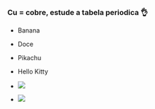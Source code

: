 ### **Cu** = cobre, estude a tabela periodica 👌

- Banana
- Doce
- Pikachu
- Hello Kitty

- ![](https://media.tenor.com/st_JMH1pAVwAAAAC/hello-kitty.gif)
- ![](https://media.tenor.com/tZVpbfTIjNMAAAAC/pikachu.gif)
